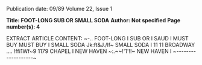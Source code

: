 Publication date: 09/89
Volume 22, Issue 1

**Title: FOOT-LONG SUB OR SMALL SODA**
**Author: Not specified**
**Page number(s): 4**

EXTRACT ARTICLE CONTENT:
~-.. 
FOOT-LONG I 
SUB OR 
I 
SAUD 
I MUST BUY 
MUST BUY 
I SMALL SODA Jk:ft&J./lf~ SMALL SODA I 
11
11 BROADWAY .... !ffi1Wf~9 1179 CHAPEL I 
NEW HAVEN ~:.~~!\'1'!!~ NEW HAVEN I 
~-------------------~